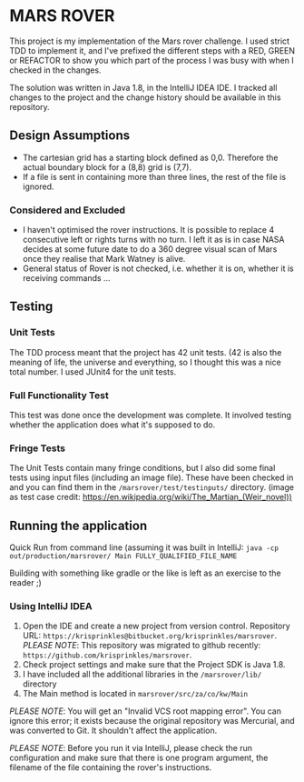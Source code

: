 # MARS ROVER
This project is my implementation of the Mars rover challenge. I used strict TDD to implement it, and I've prefixed the different steps with a RED, GREEN or REFACTOR to show you which part of the process I was busy with when I checked in the changes.

The solution was written in Java 1.8, in the IntelliJ IDEA IDE. I tracked all changes to the project and the change history should be available in this repository.

## Design Assumptions
- The cartesian grid has a starting block defined as 0,0. Therefore the actual boundary block for a (8,8) grid is (7,7).
- If a file is sent in containing more than three lines, the rest of the file is ignored.


### Considered and Excluded
- I haven't optimised the rover instructions. It is possible to replace 4 consecutive left or rights turns with no turn. I left it as is in case NASA decides at some future date to do a 360 degree visual scan of Mars once they realise that Mark Watney is alive.
- General status of Rover is not checked, i.e. whether it is on, whether it is receiving commands ...

## Testing
### Unit Tests
The TDD process meant that the project has 42 unit tests. (42 is also the meaning of life, the universe and everything, so I thought this was a nice total number. I used JUnit4 for the unit tests.
### Full Functionality Test
This test was done once the development was complete. It involved testing whether the application does what it's supposed to do.
### Fringe Tests
The Unit Tests contain many fringe conditions, but I also did some final tests using input files (including an image file). These have been checked in and you can find them in the `/marsrover/test/testinputs/` directory.
(image as test case credit: https://en.wikipedia.org/wiki/The_Martian_(Weir_novel))

## Running the application
Quick Run from command line (assuming it was built in IntelliJ:
`java -cp out/production/marsrover/ Main FULLY_QUALIFIED_FILE_NAME`

Building with something like gradle or the like is left as an exercise to the reader ;)

### Using IntelliJ IDEA
1. Open the IDE and create a new project from version control. Repository URL: `https://krisprinkles@bitbucket.org/krisprinkles/marsrover`. *PLEASE NOTE*: This repository was migrated to github recently: `https://github.com/krisprinkles/marsrover`.
2. Check project settings and make sure that the Project SDK is Java 1.8.
3. I have included all the additional libraries in the `/marsrover/lib/` directory
4. The Main method is located in `marsrover/src/za/co/kw/Main`

*PLEASE NOTE*: You will get an "Invalid VCS root mapping error". You can ignore this error; it exists because the original repository was Mercurial, and was converted to Git. It shouldn't affect the application. 

*PLEASE NOTE*: Before you run it via IntelliJ, please check the run configuration and make sure that there is one program argument, the filename of the file containing the rover's instructions.
